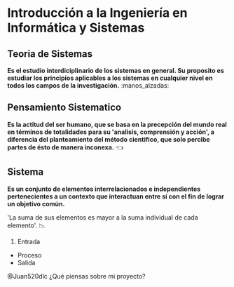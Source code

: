 # Introducción a la Ingeniería en Informática y Sistemas
## Teoria de Sistemas 
**Es el estudio interdiciplinario de los sistemas en general. Su proposito es estudiar los principios aplicables a los sistemas en cualquier nivel en todos los campos de la investigación.** :manos_alzadas:

## Pensamiento Sistematico
**Es la actitud del ser humano, que se basa en la precepción del mundo real en términos de totalidades para su 'analisis, comprensión y acción', a diferencia del planteamiento del método cientifico, que solo percibe partes de ésto de manera inconexa.** :point_left:


## Sistema
**Es un conjunto de elementos interrelacionados e independientes pertenecientes a un contexto que interactuan entre sí con el fin de lograr un objetivo común.** 

'La suma de sus elementos es mayor a la suma individual de cada elemento'. :chart_with_downwards_trend:
1. Entrada 
  - Proceso
   - Salida

 @Juan520dlc ¿Qué piensas sobre mi proyecto?

